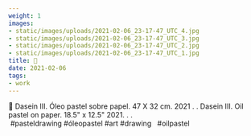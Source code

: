 ```yaml
---
weight: 1
images:
- static/images/uploads/2021-02-06_23-17-47_UTC_4.jpg
- static/images/uploads/2021-02-06_23-17-47_UTC_3.jpg
- static/images/uploads/2021-02-06_23-17-47_UTC_2.jpg
- static/images/uploads/2021-02-06_23-17-47_UTC_1.jpg
title: 🔴
date: 2021-02-06
tags:
- work
---
```


🔴
Dasein III.
Óleo pastel sobre papel.
47 X 32 cm.
2021
.
.
Dasein III.
Oil pastel on paper.
18.5" x 12.5"
2021.
.
.
 #pasteldrawing #óleopastel #art #drawing   #oilpastel
